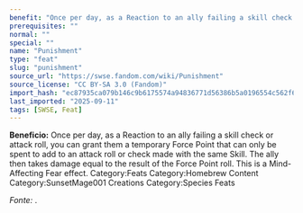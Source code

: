 ```yaml
---
benefit: "Once per day, as a Reaction to an ally failing a skill check or attack roll, you can grant them a temporary Force Point that can only be spent to add to an attack roll or check made with the same Skill. The ally then takes damage equal to the result of the Force Point roll.  This is a Mind-Affecting Fear effect. Category:Feats Category:Homebrew Content Category:SunsetMage001 Creations Category:Species Feats"
prerequisites: ""
normal: ""
special: ""
name: "Punishment"
type: "feat"
slug: "punishment"
source_url: "https://swse.fandom.com/wiki/Punishment"
source_license: "CC BY-SA 3.0 (Fandom)"
import_hash: "ec87935ca079b146c9b6175574a94836771d56386b5a0196554c562f6f16673c"
last_imported: "2025-09-11"
tags: [SWSE, Feat]
---
```

**Beneficio:** Once per day, as a Reaction to an ally failing a skill check or attack roll, you can grant them a temporary Force Point that can only be spent to add to an attack roll or check made with the same Skill. The ally then takes damage equal to the result of the Force Point roll.  This is a Mind-Affecting Fear effect. Category:Feats Category:Homebrew Content Category:SunsetMage001 Creations Category:Species Feats

*Fonte:* .